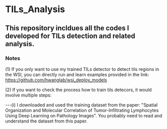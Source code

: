 # TILs_Analysis
## This repository incldues all the codes I developed for TILs detection and related analysis. 

### Notes
(1) If you only want to use my trained TILs detector to detect tils regions in the WSI, you can directly run and learn examples provided in the link: https://github.com/hwanglab/wsi_deploy_models

(2) If you want to check the process how to train tils detecors, it would involve multiple steps: 
    
---(i) I downloaded and used the training dataset from the paper: "Spatial Organization and Molecular Correlation of Tumor-Infiltrating Lymphocytes Using Deep Learning on Pathology Images". You probably need to read and understand the dataset from this paper.

